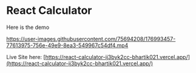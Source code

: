 # React Calculator

Here is the demo

https://user-images.githubusercontent.com/75694208/176993457-77613975-756e-49e9-8ea3-549967c54df4.mp4

Live Site here: [https://react-calculator-ij3byk2cc-bhartik021.vercel.app/](https://react-calculator-ij3byk2cc-bhartik021.vercel.app/)
